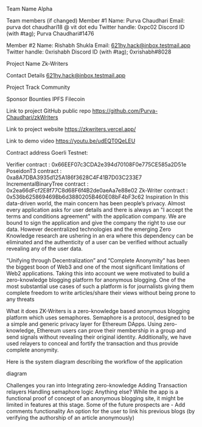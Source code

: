 Team Name
Alpha

Team members (if changed)
Member #1
Name: Purva Chaudhari
Email: purva dot chaudhari18 @ vit dot edu
Twitter handle: 0xpc02
Discord ID (with #tag); Purva Chaudhari#1476

Member #2
Name: Rishabh Shukla
Email: 621hy.hack@inbox.testmail.app
Twitter handle: 0xrishabh
Discord ID (with #tag); 0xrishabh#8028

Project Name
Zk-Writers

Contact Details
621hy.hack@inbox.testmail.app

Project Track
Community

Sponsor Bounties
IPFS Filecoin

Link to project GitHub public repo
https://github.com/Purva-Chaudhari/zkWriters

Link to project website
https://zkwriters.vercel.app/

Link to demo video
https://youtu.be/udEQT0QeLEU

Contract address
Goerli Testnet:

  Verifier contract : 0x66EEF07c3CDA2e394d70108F0e775CE585a2D51e
  PoseidonT3 contract : 0xa8A7DBA3935d125A186f3628C4F41B7D03C233E7
  IncrementalBinaryTree contract : 0x2ea66dFcf2E8f77C8d68F6f4B2de0aeAa7e88e02
  Zk-Writer contract : 0x536b625869469Bb6d3880205B460E08bF4bF3c62
Inspiration
In this data-driven world, the main concern has been people’s privacy. Almost every application asks for user details and there is always an "I accept the terms and conditions agreement" with the application company. We are bound to sign the application and give the company the right to use our data. However decentralized technologies and the emerging Zero Knowledge research are ushering in an era where this dependency can be eliminated and the authenticity of a user can be verified without actually revealing any of the user data.

“Unifying through Decentralization” and “Complete Anonymity” has been the biggest boon of Web3 and one of the most significant limitations of Web2 applications. Taking this into account we were motivated to build a zero-knowledge blogging platform for anonymous blogging. One of the most substantial use cases of such a platform is for journalists giving them complete freedom to write articles/share their views without being prone to any threats

What it does
ZK-Writers is a zero-knowledge based anonymous blogging platform which uses semaphores. Semaphore is a protocol, designed to be a simple and generic privacy layer for Ethereum DApps. Using zero-knowledge, Ethereum users can prove their membership in a group and send signals without revealing their original identity. Additionally, we have used relayers to conceal and fortify the transaction and thus provide complete anonymity.

Here is the system diagram describing the workflow of the application

diagram

Challenges you ran into
Integrating zero-knowledge
Adding Transaction relayers
Handling semaphore logic
Anything else?
While the app is a functional proof of concept of an anonymous blogging site, it might be limited in features at this stage. Some of the future prospects are -
Add comments functionality
An option for the user to link his previous blogs (by verifying the authorship of an article anonymously)
